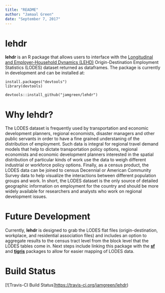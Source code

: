 ```yaml
---
title: "README"
author: "Jamaal Green"
date: "September 7, 2017"
---
```


# lehdr

**lehdr** is an R package that allows users to interface with the [Longitudinal and Employer-Household Dynamics (LEHD)](https://lehd.ces.census.gov/) Origin-Destination Employment Statistics (LODES) dataset returned as dataframes. The package is currently in development and can be installed at:

```
install.packages("devtools")
library(devtools)

devtools::install_github("jamgreen/lehdr")
```

# Why lehdr?

The LODES dataset is frequently used by transportation and economic development planners, regional economists, disaster managers and other public servants in order to have a fine grained understaning of the distribution of employment. Such data is integral for regional travel demand models that help to dictate transportation policy options, regional economists and economic development planners interested in the spatial distribution of particular kinds of work use the data to weigh different industrial or workforce policy options. Finally, as a census product, the LODES data can be joined to census Decennial or American Community Survey data to help visualize the interactions between different population groups and work. In short, the LODES dataset is the only source of detailed geographic information on employment for the country and should be more widely available for researchers and analysts who work on regional development issues. 

# Future Development

Currently, **lehdr** is designed to grab the LODES flat files (origin-destination, workplace, and residential association files) and includes an option to aggregate results to the census tract level from the block level that the LODES tables come in. Next steps include linking this package with the [**sf**](https://cran.r-project.org/web/packages/sf/index.html) and [**tigris**](https://cran.r-project.org/web/packages/tigris/index.html) packages to allow for easier mapping of LODES data. 

# Build Status

[![Travis-CI Build Status]https://travis-ci.org/jamgreen/lehdr)
